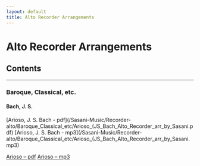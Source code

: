 ```yaml
---
layout: default
title: Alto Recorder Arrangements
---
```


# Alto Recorder Arrangements
## Contents



---

### Baroque, Classical, etc.
#### Bach, J. S.
[Arioso, J. S. Bach - pdf](/Sasani-Music/Recorder-alto/Baroque_Classical_etc/Arioso_(JS_Bach_Alto_Recorder_arr_by_Sasani.pdf)
[Arioso, J. S. Bach - mp3](/Sasani-Music/Recorder-alto/Baroque_Classical_etc/Arioso_(JS_Bach_Alto_Recorder_arr_by_Sasani.mp3)

[Arioso – pdf](/Recorder-alto/Baroque_Classical_etc/Arioso_JS_Bach_Alto_Recorder_arr_by_Sasani.pdf)
[Arioso – mp3](/Recorder-alto/Baroque_Classical_etc/Arioso_JS_Bach_Alto_Recorder_arr_by_Sasani.mp3)
